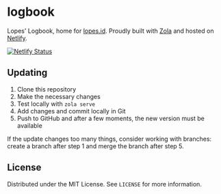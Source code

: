 # logbook
Lopes' Logbook, home for [lopes.id](https://lopes.id).  Proudly built with [Zola](https://www.getzola.org/) and hosted on [Netlify](https://www.netlify.com/).

[![Netlify Status](https://api.netlify.com/api/v1/badges/1e2af009-2a44-4144-a435-1f032fd6c1f8/deploy-status)](https://app.netlify.com/sites/lopes/deploys)


## Updating
1. Clone this repository
2. Make the necessary changes
3. Test locally with `zola serve`
4. Add changes and commit locally in Git
5. Push to GitHub and after a few moments, the new version must be available

If the update changes too many things, consider working with branches: create a branch after step 1 and merge the branch after step 5.


## License
Distributed under the MIT License.  See `LICENSE` for more information.
